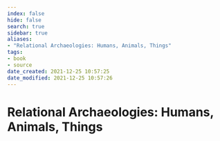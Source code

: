 ```yaml
---
index: false
hide: false
search: true
sidebar: true
aliases:
- "Relational Archaeologies: Humans, Animals, Things"
tags:
- book
- source
date_created: 2021-12-25 10:57:25
date_modified: 2021-12-25 10:57:26
---
```


# Relational Archaeologies: Humans, Animals, Things

<!-- ![](public/Christopher%20Watts%20-%20Relational%20Archaeologies_%20Humans,%20Animals,%20Things-Routledge%20(2013)%201.pdf) -->